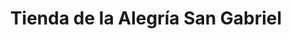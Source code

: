 ---
title: "Tienda de la Alegría San Gabriel"
url: /san-jose/tienda-de-la-alegria-san-gabriel/
shop: general
---
